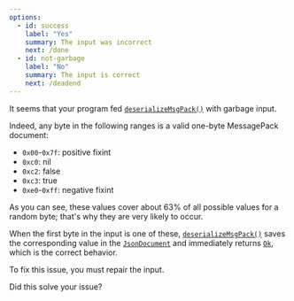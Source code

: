```yaml
---
options:
  - id: success
    label: "Yes"
    summary: The input was incorrect
    next: /done
  - id: not-garbage
    label: "No"
    summary: The input is correct
    next: /deadend
---
```


It seems that your program fed [`deserializeMsgPack()`](/v6/api/msgpack/deserializemsgpack/) with garbage input.

Indeed, any byte in the following ranges is a valid one-byte MessagePack document:

* `0x00`-`0x7f`: positive fixint
* `0xc0`: nil
* `0xc2`: false
* `0xc3`: true
* `0xe0`-`0xff`: negative fixint

As you can see, these values cover about 63% of all possible values for a random byte; that's why they are very likely to occur.

When the first byte in the input is one of these, [`deserializeMsgPack()`](/v6/api/msgpack/deserializemsgpack) saves the corresponding value in the [`JsonDocument`](/v6/api/jsondocument/) and immediately returns [`Ok`](/v6/api/misc/deserializationerror/#ok), which is the correct behavior.

To fix this issue, you must repair the input.

Did this solve your issue?
